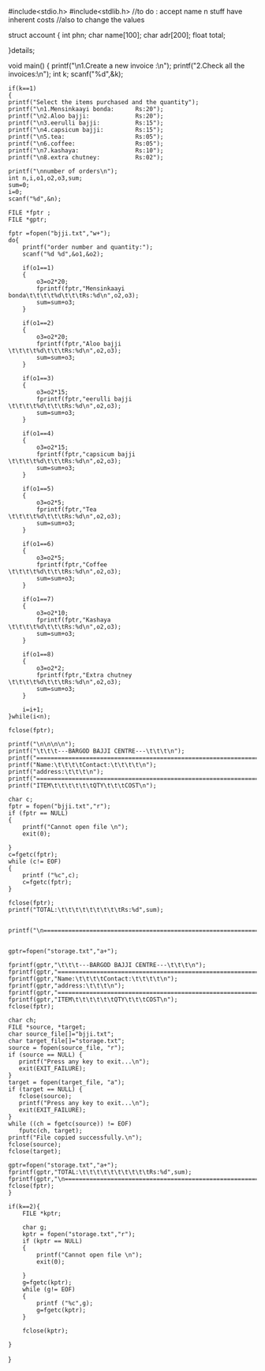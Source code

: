 #include<stdio.h>
#include<stdlib.h>
//to do : accept name n stuff have inherent costs //also to change the values

struct account {
    int phn;
    char name[100];
    char adr[200];
    float total;


}details;

void main()
{
    printf("\n1.Create a new invoice :\n");
    printf("2.Check all the invoices:\n");
    int k;
    scanf("%d",&k);


    if(k==1)
    {
    printf("Select the items purchased and the quantity");
    printf("\n1.Mensinkaayi bonda:      Rs:20");
    printf("\n2.Aloo bajji:             Rs:20");
    printf("\n3.eerulli bajji:          Rs:15");
    printf("\n4.capsicum bajji:         Rs:15");
    printf("\n5.tea:                    Rs:05");
    printf("\n6.coffee:                 Rs:05");
    printf("\n7.kashaya:                Rs:10");
    printf("\n8.extra chutney:          Rs:02");
    
    printf("\nnumber of orders\n");
    int n,i,o1,o2,o3,sum;
    sum=0;
    i=0;
    scanf("%d",&n);

    FILE *fptr ;
    FILE *gptr;

    fptr =fopen("bjji.txt","w+");
    do{
        printf("order number and quantity:");
        scanf("%d %d",&o1,&o2);

        if(o1==1)
        {
            o3=o2*20;
            fprintf(fptr,"Mensinkaayi bonda\t\t\t\t%d\t\t\tRs:%d\n",o2,o3);
            sum=sum+o3;
        }

        if(o1==2)
        {
            o3=o2*20;
            fprintf(fptr,"Aloo bajji       \t\t\t\t%d\t\t\tRs:%d\n",o2,o3);
            sum=sum+o3;
        }

        if(o1==3)
        {
            o3=o2*15;
            fprintf(fptr,"eerulli bajji    \t\t\t\t%d\t\t\tRs:%d\n",o2,o3);
            sum=sum+o3;
        }

        if(o1==4)
        {
            o3=o2*15;
            fprintf(fptr,"capsicum bajji   \t\t\t\t%d\t\t\tRs:%d\n",o2,o3);
            sum=sum+o3;
        }

        if(o1==5)
        {
            o3=o2*5;
            fprintf(fptr,"Tea              \t\t\t\t%d\t\t\tRs:%d\n",o2,o3);
            sum=sum+o3;
        }

        if(o1==6)
        {
            o3=o2*5;
            fprintf(fptr,"Coffee           \t\t\t\t%d\t\t\tRs:%d\n",o2,o3);
            sum=sum+o3;
        }

        if(o1==7)
        {
            o3=o2*10;
            fprintf(fptr,"Kashaya          \t\t\t\t%d\t\t\tRs:%d\n",o2,o3);
            sum=sum+o3;
        }

        if(o1==8)
        {
            o3=o2*2;
            fprintf(fptr,"Extra chutney    \t\t\t\t%d\t\t\tRs:%d\n",o2,o3);
            sum=sum+o3;
        }

        i=i+1;
    }while(i<n);

    fclose(fptr);

    printf("\n\n\n\n");
    printf("\t\t\t---BARGOD BAJJI CENTRE---\t\t\t\n");
    printf("============================================================================\n");
    printf("Name:\t\t\t\tContact:\t\t\t\t\n");
    printf("address:\t\t\t\n");
    printf("============================================================================\n");
    printf("ITEM\t\t\t\t\t\tQTY\t\t\tCOST\n");

    char c;
    fptr = fopen("bjji.txt","r");
    if (fptr == NULL)
    {
        printf("Cannot open file \n");
        exit(0);

    }
    c=fgetc(fptr);
    while (c!= EOF)
    {
        printf ("%c",c);
        c=fgetc(fptr);
    }

    fclose(fptr);
    printf("TOTAL:\t\t\t\t\t\t\t\t\tRs:%d",sum);
    
    
    printf("\n============================================================================\n");
    

    gptr=fopen("storage.txt","a+");
    
    fprintf(gptr,"\t\t\t---BARGOD BAJJI CENTRE---\t\t\t\n");
    fprintf(gptr,"============================================================================\n");
    fprintf(gptr,"Name:\t\t\t\tContact:\t\t\t\t\n");
    fprintf(gptr,"address:\t\t\t\n");
    fprintf(gptr,"============================================================================\n");
    fprintf(gptr,"ITEM\t\t\t\t\t\tQTY\t\t\tCOST\n");
    fclose(fptr);

    char ch;
    FILE *source, *target;
    char source_file[]="bjji.txt";
    char target_file[]="storage.txt";
    source = fopen(source_file, "r");
    if (source == NULL) {
       printf("Press any key to exit...\n");
       exit(EXIT_FAILURE);
    }
    target = fopen(target_file, "a");
    if (target == NULL) {
       fclose(source);
       printf("Press any key to exit...\n");
       exit(EXIT_FAILURE);
    }
    while ((ch = fgetc(source)) != EOF)
       fputc(ch, target);
    printf("File copied successfully.\n");
    fclose(source);
    fclose(target);
    
    gptr=fopen("storage.txt","a+");
    fprintf(gptr,"TOTAL:\t\t\t\t\t\t\t\t\t\tRs:%d",sum);
    fprintf(gptr,"\n============================================================================\n\n\n\n");
    fclose(fptr);
    }

    if(k==2){
        FILE *kptr;

        char g;
        kptr = fopen("storage.txt","r");
        if (kptr == NULL)
        {
            printf("Cannot open file \n");
            exit(0);

        }
        g=fgetc(kptr);
        while (g!= EOF)
        {
            printf ("%c",g);
            g=fgetc(kptr);
        }

        fclose(kptr);

    }

    
}

    









